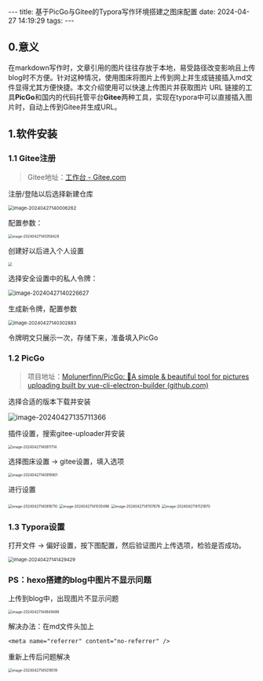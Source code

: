<meta name="referrer" content="no-referrer" />
---
title: 基于PicGo与Gitee的Typora写作环境搭建之图床配置
date: 2024-04-27 14:19:29
tags:
---

## 0.意义

在markdown写作时，文章引用的图片往往存放于本地，易受路径改变影响且上传blog时不方便。针对这种情况，使用图床将图片上传到网上并生成链接插入md文件显得尤其方便快捷。本文介绍使用可以快速上传图片并获取图片 URL 链接的工具**PicGo**和国内的代码托管平台**Gitee**两种工具，实现在typora中可以直接插入图片时，自动上传到Gitee并生成URL。

## 1.软件安装

### 1.1 Gitee注册

> Gitee地址：[工作台 - Gitee.com](https://gitee.com/)

注册/登陆以后选择新建仓库

<img src="https://gitee.com/tosfk/blog-pic/raw/master/202404271400303.png" alt="image-20240427140006262" style="zoom: 67%;" />

配置参数：

<img src="https://gitee.com/tosfk/blog-pic/raw/master/202404271400487.png" alt="image-20240427140058428" style="zoom: 50%;" />

创建好以后进入个人设置

<img src="https://gitee.com/tosfk/blog-pic/raw/master/202404271415276.png" style="zoom:50%;" />

选择安全设置中的私人令牌：

<img src="https://gitee.com/tosfk/blog-pic/raw/master/202404271402661.png" alt="image-20240427140226627" style="zoom:80%;" />

生成新令牌，配置参数

<img src="https://gitee.com/tosfk/blog-pic/raw/master/202404271403925.png" alt="image-20240427140302883" style="zoom: 67%;" />

令牌明文只展示一次，存储下来，准备填入PicGo



### 1.2 PicGo

> 项目地址：[Molunerfinn/PicGo: :rocket:A simple & beautiful tool for pictures uploading built by vue-cli-electron-builder (github.com)](https://github.com/Molunerfinn/PicGo)

选择合适的版本下载并安装

![image-20240427135711366](https://gitee.com/tosfk/blog-pic/raw/master/202404271357417.png)

插件设置，搜索gitee-uploader并安装

<img src="https://gitee.com/tosfk/blog-pic/raw/master/202404271406770.png" alt="image-20240427140611714" style="zoom:50%;" />

选择图床设置 -> gitee设置，填入选项

<img src="https://gitee.com/tosfk/blog-pic/raw/master/202404271409956.png" alt="image-20240427140919901" style="zoom:50%;" />

进行设置

<img src="https://gitee.com/tosfk/blog-pic/raw/master/202404271408771.png" alt="image-20240427140816710" style="zoom:50%;" />

<img src="https://gitee.com/tosfk/blog-pic/raw/master/202404271410561.png" alt="image-20240427141035496" style="zoom:50%;" />

<img src="https://gitee.com/tosfk/blog-pic/raw/master/202404271411736.png" alt="image-20240427141107678" style="zoom:50%;" />

<img src="https://gitee.com/tosfk/blog-pic/raw/master/202404271411923.png" alt="image-20240427141121870" style="zoom:50%;" />



### 1.3 Typora设置

打开文件 -> 偏好设置，按下图配置，然后验证图片上传选项，检验是否成功。

<img src="https://gitee.com/tosfk/blog-pic/raw/master/202404271414499.png" alt="image-20240427141429429" style="zoom:67%;" />



### PS：hexo搭建的blog中图片不显示问题

上传到blog中，出现图片不显示问题

<img src="https://gitee.com/tosfk/blog-pic/raw/master/202404271448552.png" alt="image-20240427144849488" style="zoom:50%;" />

解决办法：在md文件头加上

```
<meta name="referrer" content="no-referrer" />
```

重新上传后问题解决

<img src="https://gitee.com/tosfk/blog-pic/raw/master/202404271450593.png" alt="image-20240427145018519" style="zoom:50%;" />